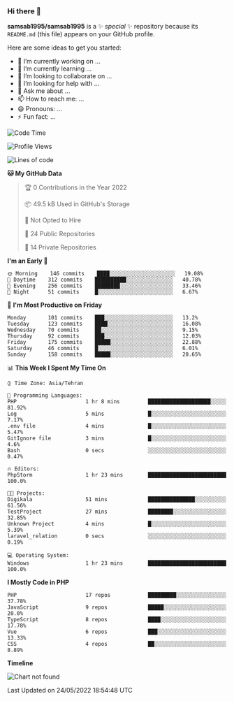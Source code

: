 ### Hi there 👋

**samsab1995/samsab1995** is a ✨ _special_ ✨ repository because its `README.md` (this file) appears on your GitHub profile.

Here are some ideas to get you started:

- 🔭 I’m currently working on ...
- 🌱 I’m currently learning ...
- 👯 I’m looking to collaborate on ...
- 🤔 I’m looking for help with ...
- 💬 Ask me about ...
- 📫 How to reach me: ...
- 😄 Pronouns: ...
- ⚡ Fun fact: ...

<!--START_SECTION:waka-->
![Code Time](http://img.shields.io/badge/Code%20Time-0%20secs-blue)

![Profile Views](http://img.shields.io/badge/Profile%20Views-0-blue)

![Lines of code](https://img.shields.io/badge/From%20Hello%20World%20I%27ve%20Written-862%20Thousand%20lines%20of%20code-blue)

**🐱 My GitHub Data** 

> 🏆 0 Contributions in the Year 2022
 > 
> 📦 49.5 kB Used in GitHub's Storage 
 > 
> 🚫 Not Opted to Hire
 > 
> 📜 24 Public Repositories 
 > 
> 🔑 14 Private Repositories  
 > 
**I'm an Early 🐤** 

```text
🌞 Morning    146 commits    ████░░░░░░░░░░░░░░░░░░░░░   19.08% 
🌆 Daytime    312 commits    ██████████░░░░░░░░░░░░░░░   40.78% 
🌃 Evening    256 commits    ████████░░░░░░░░░░░░░░░░░   33.46% 
🌙 Night      51 commits     █░░░░░░░░░░░░░░░░░░░░░░░░   6.67%

```
📅 **I'm Most Productive on Friday** 

```text
Monday       101 commits    ███░░░░░░░░░░░░░░░░░░░░░░   13.2% 
Tuesday      123 commits    ████░░░░░░░░░░░░░░░░░░░░░   16.08% 
Wednesday    70 commits     ██░░░░░░░░░░░░░░░░░░░░░░░   9.15% 
Thursday     92 commits     ███░░░░░░░░░░░░░░░░░░░░░░   12.03% 
Friday       175 commits    █████░░░░░░░░░░░░░░░░░░░░   22.88% 
Saturday     46 commits     █░░░░░░░░░░░░░░░░░░░░░░░░   6.01% 
Sunday       158 commits    █████░░░░░░░░░░░░░░░░░░░░   20.65%

```


📊 **This Week I Spent My Time On** 

```text
⌚︎ Time Zone: Asia/Tehran

💬 Programming Languages: 
PHP                      1 hr 8 mins         ████████████████████░░░░░   81.92% 
Log                      5 mins              █░░░░░░░░░░░░░░░░░░░░░░░░   7.17% 
.env file                4 mins              █░░░░░░░░░░░░░░░░░░░░░░░░   5.47% 
GitIgnore file           3 mins              █░░░░░░░░░░░░░░░░░░░░░░░░   4.6% 
Bash                     0 secs              ░░░░░░░░░░░░░░░░░░░░░░░░░   0.47%

🔥 Editors: 
PhpStorm                 1 hr 23 mins        █████████████████████████   100.0%

🐱‍💻 Projects: 
Digikala                 51 mins             ███████████████░░░░░░░░░░   61.56% 
TestProject              27 mins             ████████░░░░░░░░░░░░░░░░░   32.85% 
Unknown Project          4 mins              █░░░░░░░░░░░░░░░░░░░░░░░░   5.39% 
laravel_relation         0 secs              ░░░░░░░░░░░░░░░░░░░░░░░░░   0.19%

💻 Operating System: 
Windows                  1 hr 23 mins        █████████████████████████   100.0%

```

**I Mostly Code in PHP** 

```text
PHP                      17 repos            █████████░░░░░░░░░░░░░░░░   37.78% 
JavaScript               9 repos             █████░░░░░░░░░░░░░░░░░░░░   20.0% 
TypeScript               8 repos             ████░░░░░░░░░░░░░░░░░░░░░   17.78% 
Vue                      6 repos             ███░░░░░░░░░░░░░░░░░░░░░░   13.33% 
CSS                      4 repos             ██░░░░░░░░░░░░░░░░░░░░░░░   8.89%

```


**Timeline**

![Chart not found](https://raw.githubusercontent.com/samsab1995/samsab1995/main/charts/bar_graph.png) 


 Last Updated on 24/05/2022 18:54:48 UTC
<!--END_SECTION:waka-->
